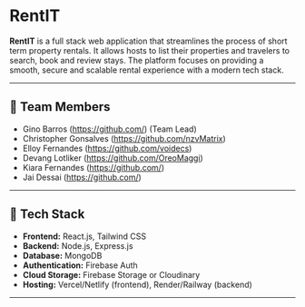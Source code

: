 # RentIT

**RentIT** is a full stack web application that streamlines the process of short term property rentals. It allows hosts to list their properties and travelers to search, book and review stays. The platform focuses on providing a smooth, secure and scalable rental experience with a modern tech stack.

---

## 👥 Team Members

- Gino Barros (https://github.com/) (Team Lead)
- Christopher Gonsalves (https://github.com/nzvMatrix)
- Elloy Fernandes (https://github.com/voidecs)
- Devang Lotliker (https://github.com/OreoMaggi)
- Kiara Fernandes (https://github.com/)
- Jai Dessai (https://github.com/)

---

## 🚀 Tech Stack

- **Frontend:** React.js, Tailwind CSS  
- **Backend:** Node.js, Express.js  
- **Database:** MongoDB  
- **Authentication:** Firebase Auth  
- **Cloud Storage:** Firebase Storage or Cloudinary  
- **Hosting:** Vercel/Netlify (frontend), Render/Railway (backend)

---

